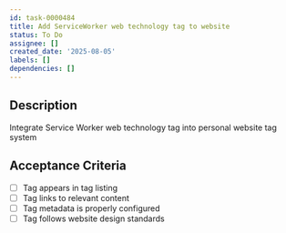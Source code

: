 ```yaml
---
id: task-0000484
title: Add ServiceWorker web technology tag to website
status: To Do
assignee: []
created_date: '2025-08-05'
labels: []
dependencies: []
---
```


## Description

Integrate Service Worker web technology tag into personal website tag system

## Acceptance Criteria

- [ ] Tag appears in tag listing
- [ ] Tag links to relevant content
- [ ] Tag metadata is properly configured
- [ ] Tag follows website design standards
